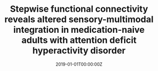 ---
title: "Stepwise functional connectivity reveals altered sensory-multimodal integration in medication-naive adults with attention deficit hyperactivity disorder"
authors:
- Clara Pretus
- Luis Marcos Vidal
- Magdalena Martínez García
- Marisol Picado
- Josep Antoni Ramos-Quiroga
- Vanesa Richarte
- Francisco X. Castellanos
- Jorge Sepulcre
- Manuel Desco
- Óscar Vilarroya
- Susana Carmona
date: "2019-01-01T00:00:00Z"
doi: ""
publishDate: "2019-01-01T00:00:00Z"
publication_types: ["2"]
publication: "In *Human Brain Mapping*"
tags:
- Otros
featured: false
links:
- name: Enlace al artículo
  url: https://onlinelibrary.wiley.com/doi/epdf/10.1002/hbm.24727
---